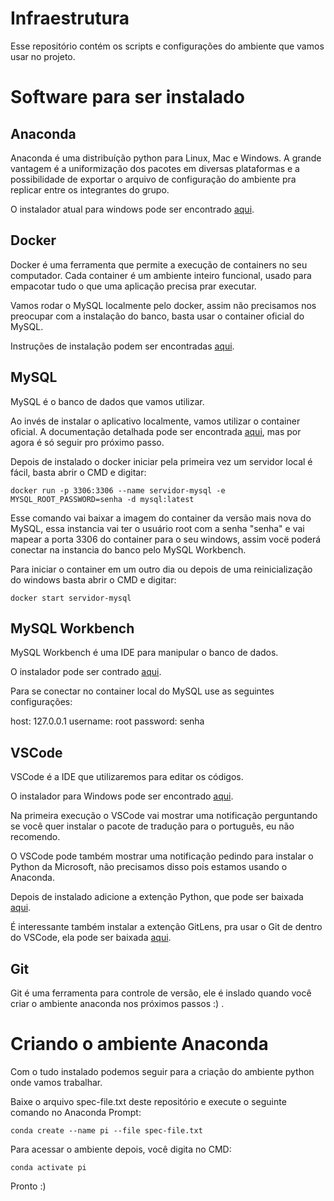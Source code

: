 # Infraestrutura
Esse repositório contém os scripts e configurações do ambiente que vamos usar no projeto.

# Software para ser instalado

## Anaconda

Anaconda é uma distribuíção python para Linux, Mac e Windows. A grande vantagem é a uniformização dos pacotes em diversas plataformas e a possibilidade de exportar o arquivo de configuração do ambiente pra replicar entre os integrantes do grupo.

O instalador atual para windows pode ser encontrado [aqui](https://repo.anaconda.com/archive/Anaconda3-2021.05-Windows-x86_64.exe).

## Docker

Docker é uma ferramenta que permite a execução de containers no seu computador. Cada container é um ambiente inteiro funcional, usado para empacotar tudo o que uma aplicação precisa prar executar.

Vamos rodar o MySQL localmente pelo docker, assim não precisamos nos preocupar com a instalação do banco, basta usar o container oficial do MySQL.

Instruções de instalação podem ser encontradas [aqui](https://docs.docker.com/desktop/windows/install/).

## MySQL

MySQL é o banco de dados que vamos utilizar.

Ao invés de instalar o aplicativo localmente, vamos utilizar o container oficial. A documentação detalhada pode ser encontrada [aqui](https://hub.docker.com/_/mysql), mas por agora é só seguir pro próximo passo.

Depois de instalado o docker iniciar pela primeira vez um servidor local é fácil, basta abrir o CMD e digitar:

```
docker run -p 3306:3306 --name servidor-mysql -e MYSQL_ROOT_PASSWORD=senha -d mysql:latest
```

Esse comando vai baixar a imagem do container da versão mais nova do MySQL, essa instancia vai ter o usuário root com a senha "senha" e vai mapear a porta 3306 do container para o seu windows, assim vocë poderá conectar na instancia do banco pelo MySQL Workbench.

Para iniciar o container em um outro dia ou depois de uma reinicialização do windows basta abrir o CMD e digitar:

```
docker start servidor-mysql
``` 

## MySQL Workbench

MySQL Workbench é uma IDE para manipular o banco de dados.

O instalador pode ser contrado [aqui](https://dev.mysql.com/downloads/workbench/).

Para se conectar no container local do MySQL use as seguintes configurações:

host: 127.0.0.1
username: root
password: senha

## VSCode

VSCode é a IDE que utilizaremos para editar os códigos.

O instalador para Windows pode ser encontrado [aqui](https://code.visualstudio.com/docs/?dv=win).

Na primeira execução o VSCode vai mostrar uma notificação perguntando se você quer instalar o pacote de tradução para o português, eu não recomendo.

O VSCode pode também mostrar uma notificação pedindo para instalar o Python da Microsoft, não precisamos disso pois estamos usando o Anaconda.

Depois de instalado adicione a extenção Python, que pode ser baixada [aqui](https://marketplace.visualstudio.com/items?itemName=ms-python.python).

É interessante também instalar a extenção GitLens, pra usar o Git de dentro do VSCode, ela pode ser baixada [aqui](https://marketplace.visualstudio.com/items?itemName=eamodio.gitlens).

## Git

Git é uma ferramenta para controle de versão, ele é inslado quando você criar o ambiente anaconda nos próximos passos :) .

# Criando o ambiente Anaconda

Com o tudo instalado podemos seguir para a criação do ambiente python onde vamos trabalhar.

Baixe o arquivo spec-file.txt deste repositório e execute o seguinte comando no Anaconda Prompt:

```
conda create --name pi --file spec-file.txt
```

Para acessar o ambiente depois, você digita no CMD:

```
conda activate pi
```

Pronto :)
